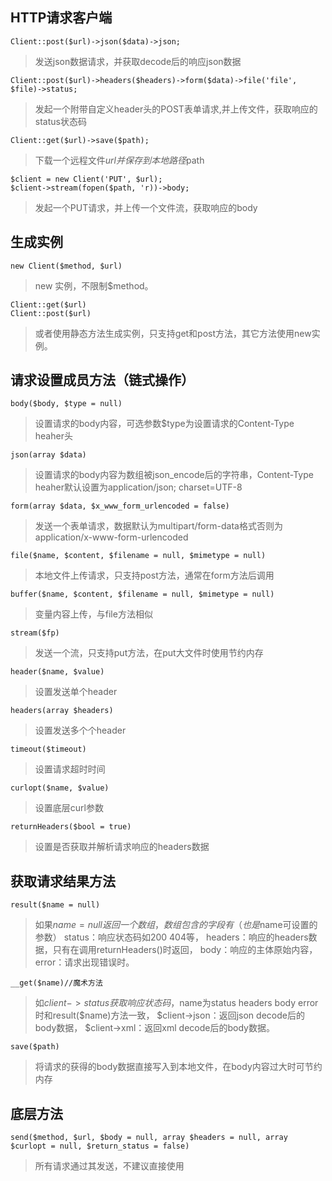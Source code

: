 HTTP请求客户端
----

```
Client::post($url)->json($data)->json;
```
> 发送json数据请求，并获取decode后的响应json数据

```
Client::post($url)->headers($headers)->form($data)->file('file', $file)->status;
```
> 发起一个附带自定义header头的POST表单请求,并上传文件，获取响应的status状态码

```
Client::get($url)->save($path);
```
> 下载一个远程文件$url并保存到本地路径$path

```
$client = new Client('PUT', $url);
$client->stream(fopen($path, 'r))->body;
```
> 发起一个PUT请求，并上传一个文件流，获取响应的body


生成实例
----
```
new Client($method, $url)
```
> new 实例，不限制$method。

```
Client::get($url)
Client::post($url)
```
> 或者使用静态方法生成实例，只支持get和post方法，其它方法使用new实例。

请求设置成员方法（链式操作）
----
```
body($body, $type = null)
```
> 设置请求的body内容，可选参数$type为设置请求的Content-Type heaher头

```
json(array $data)
```
> 设置请求的body内容为数组被json_encode后的字符串，Content-Type heaher默认设置为application/json; charset=UTF-8

```
form(array $data, $x_www_form_urlencoded = false)
```
> 发送一个表单请求，数据默认为multipart/form-data格式否则为application/x-www-form-urlencoded

```
file($name, $content, $filename = null, $mimetype = null)
```
> 本地文件上传请求，只支持post方法，通常在form方法后调用

```
buffer($name, $content, $filename = null, $mimetype = null)
```
> 变量内容上传，与file方法相似

```
stream($fp)
```
> 发送一个流，只支持put方法，在put大文件时使用节约内存

```
header($name, $value)
```
> 设置发送单个header

```
headers(array $headers)
```
> 设置发送多个个header

```
timeout($timeout)
```
> 设置请求超时时间

```
curlopt($name, $value)
```
> 设置底层curl参数

```
returnHeaders($bool = true)
```
> 设置是否获取并解析请求响应的headers数据

获取请求结果方法
----
```
result($name = null)
```
> 如果$name = null返回一个数组，数组包含的字段有（也是$name可设置的参数）
status：响应状态码如200 404等，
headers：响应的headers数据，只有在调用returnHeaders()时返回，
body：响应的主体原始内容，
error：请求出现错误时。

```
__get($name)//魔术方法
```
> 如$client->status获取响应状态码，$name为status headers body error时和result($name)方法一致，
> $client->json：返回json decode后的body数据，
> $client->xml：返回xml decode后的body数据。

```
save($path)
```
> 将请求的获得的body数据直接写入到本地文件，在body内容过大时可节约内存

底层方法
----
```
send($method, $url, $body = null, array $headers = null, array $curlopt = null, $return_status = false)
```
> 所有请求通过其发送，不建议直接使用
